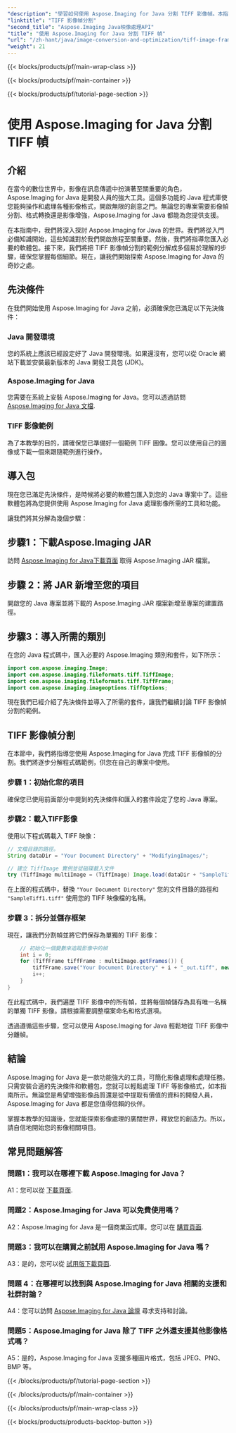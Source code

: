 ```yaml
---
"description": "學習如何使用 Aspose.Imaging for Java 分割 TIFF 影像幀。本指南包含先決條件、程式碼範例和開發人員常見問題。"
"linktitle": "TIFF 影像幀分割"
"second_title": "Aspose.Imaging Java映像處理API"
"title": "使用 Aspose.Imaging for Java 分割 TIFF 幀"
"url": "/zh-hant/java/image-conversion-and-optimization/tiff-image-frame-splitting/"
"weight": 21
---
```


{{< blocks/products/pf/main-wrap-class >}}

{{< blocks/products/pf/main-container >}}

{{< blocks/products/pf/tutorial-page-section >}}

# 使用 Aspose.Imaging for Java 分割 TIFF 幀

## 介紹

在當今的數位世界中，影像在訊息傳遞中扮演著至關重要的角色，Aspose.Imaging for Java 是開發人員的強大工具。這個多功能的 Java 程式庫使您能夠操作和處理各種影像格式，開啟無限的創意之門。無論您的專案需要影像幀分割、格式轉換還是影像增強，Aspose.Imaging for Java 都能為您提供支援。

在本指南中，我們將深入探討 Aspose.Imaging for Java 的世界。我們將從入門必備知識開始，這些知識對於我們開啟旅程至關重要。然後，我們將指導您匯入必要的軟體包。接下來，我們將把 TIFF 影像幀分割的範例分解成多個易於理解的步驟，確保您掌握每個細節。現在，讓我們開始探索 Aspose.Imaging for Java 的奇妙之處。

## 先決條件

在我們開始使用 Aspose.Imaging for Java 之前，必須確保您已滿足以下先決條件：

### Java 開發環境
您的系統上應該已經設定好了 Java 開發環境。如果還沒有，您可以從 Oracle 網站下載並安裝最新版本的 Java 開發工具包 (JDK)。

### Aspose.Imaging for Java
您需要在系統上安裝 Aspose.Imaging for Java。您可以透過訪問 [Aspose.Imaging for Java 文檔](https://reference。aspose.com/imaging/java/).

### TIFF 影像範例
為了本教學的目的，請確保您已準備好一個範例 TIFF 圖像。您可以使用自己的圖像或下載一個來跟隨範例進行操作。

## 導入包

現在您已滿足先決條件，是時候將必要的軟體包匯入到您的 Java 專案中了。這些軟體包將為您提供使用 Aspose.Imaging for Java 處理影像所需的工具和功能。

讓我們將其分解為幾個步驟：

## 步驟1：下載Aspose.Imaging JAR

訪問 [Aspose.Imaging for Java下載頁面](https://releases.aspose.com/imaging/java/) 取得 Aspose.Imaging JAR 檔案。

## 步驟 2：將 JAR 新增至您的項目

開啟您的 Java 專案並將下載的 Aspose.Imaging JAR 檔案新增至專案的建置路徑。

## 步驟3：導入所需的類別

在您的 Java 程式碼中，匯入必要的 Aspose.Imaging 類別和套件，如下所示：

```java
import com.aspose.imaging.Image;
import com.aspose.imaging.fileformats.tiff.TiffImage;
import com.aspose.imaging.fileformats.tiff.TiffFrame;
import com.aspose.imaging.imageoptions.TiffOptions;
```

現在我們已經介紹了先決條件並導入了所需的套件，讓我們繼續討論 TIFF 影像幀分割的範例。

## TIFF 影像幀分割

在本節中，我們將指導您使用 Aspose.Imaging for Java 完成 TIFF 影像幀的分割。我們將逐步分解程式碼範例，供您在自己的專案中使用。

### 步驟 1：初始化您的項目
確保您已使用前面部分中提到的先決條件和匯入的套件設定了您的 Java 專案。

### 步驟2：載入TIFF影像
使用以下程式碼載入 TIFF 映像：

```java
// 文檔目錄的路徑。
String dataDir = "Your Document Directory" + "ModifyingImages/";

// 建立 TiffImage 實例並從磁碟載入文件
try (TiffImage multiImage = (TiffImage) Image.load(dataDir + "SampleTiff1.tiff")) {
```

在上面的程式碼中，替換 `"Your Document Directory"` 您的文件目錄的路徑和 `"SampleTiff1.tiff"` 使用您的 TIFF 映像檔的名稱。

### 步驟 3：拆分並儲存框架
現在，讓我們分割幀並將它們保存為單獨的 TIFF 影像：

```java
    // 初始化一個變數來追蹤影像中的幀
    int i = 0;
    for (TiffFrame tiffFrame : multiImage.getFrames()) {
        tiffFrame.save("Your Document Directory" + i + "_out.tiff", new TiffOptions(TiffExpectedFormat.TiffJpegRgb));
        i++;
    }
}
```

在此程式碼中，我們遍歷 TIFF 影像中的所有幀，並將每個幀儲存為具有唯一名稱的單獨 TIFF 影像。請根據需要調整檔案命名和格式選項。

透過遵循這些步驟，您可以使用 Aspose.Imaging for Java 輕鬆地從 TIFF 影像中分離幀。

## 結論

Aspose.Imaging for Java 是一款功能強大的工具，可簡化影像處理和處理任務。只需安裝合適的先決條件和軟體包，您就可以輕鬆處理 TIFF 等影像格式，如本指南所示。無論您是希望增強影像品質還是從中提取有價值的資料的開發人員，Aspose.Imaging for Java 都是您值得信賴的伙伴。

掌握本教學的知識後，您就能探索影像處理的廣闊世界，釋放您的創造力。所以，請自信地開始您的影像相關項目。

## 常見問題解答

### 問題1：我可以在哪裡下載 Aspose.Imaging for Java？

A1：您可以從 [下載頁面](https://releases。aspose.com/imaging/java/).

### 問題2：Aspose.Imaging for Java 可以免費使用嗎？

A2：Aspose.Imaging for Java 是一個商業函式庫。您可以在 [購買頁面](https://purchase。aspose.com/buy).

### 問題3：我可以在購買之前試用 Aspose.Imaging for Java 嗎？

A3：是的，您可以從 [試用版下載頁面](https://releases。aspose.com/).

### 問題 4：在哪裡可以找到與 Aspose.Imaging for Java 相關的支援和社群討論？

A4：您可以訪問 [Aspose.Imaging for Java 論壇](https://forum.aspose.com/) 尋求支持和討論。

### 問題5：Aspose.Imaging for Java 除了 TIFF 之外還支援其他影像格式嗎？

A5：是的，Aspose.Imaging for Java 支援多種圖片格式，包括 JPEG、PNG、BMP 等。

{{< /blocks/products/pf/tutorial-page-section >}}

{{< /blocks/products/pf/main-container >}}

{{< /blocks/products/pf/main-wrap-class >}}

{{< blocks/products/products-backtop-button >}}